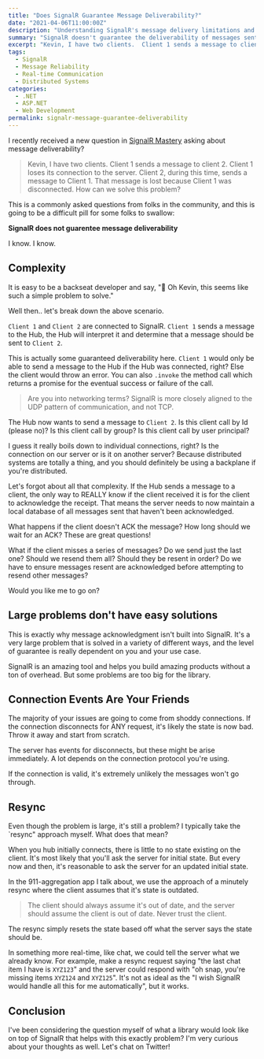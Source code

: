 ```yaml
---
title: "Does SignalR Guarantee Message Deliverability?"
date: "2021-04-06T11:00:00Z"
description: "Understanding SignalR's message delivery limitations and strategies for handling message reliability in real-time applications."
summary: "SignalR doesn't guarantee the deliverability of messages sent from the server.  This might be a problem for you, so let's discuss the problem and why SignalR doesn't try to solve it automatically."
excerpt: "Kevin, I have two clients.  Client 1 sends a message to client 2.  Client 1 loses its connection to the server.  Client 2, during this time, sends a message to Client 1.  That message is lost because Client 1 was disconnected.  How can we solve this problem?"
tags:
  - SignalR
  - Message Reliability
  - Real-time Communication
  - Distributed Systems
categories:
  - .NET
  - ASP.NET
  - Web Development
permalink: signalr-message-guarantee-deliverability
---
```


I recently received a new question in [SignalR Mastery](https://www.udemy.com/course/signalr-mastery/learn/?referralCode=5F129296A976F8353B79) asking about message deliverability?

> Kevin, I have two clients.  Client 1 sends a message to client 2.  Client 1 loses its connection to the server.  Client 2, during this time, sends a message to Client 1.  That message is lost because Client 1 was disconnected.  How can we solve this problem?

This is a commonly asked questions from folks in the community, and this is going to be a difficult pill for some folks to swallow:

**SignalR does not guarentee message deliverability**

I know.  I know.  

## Complexity

It is easy to be a backseat developer and say, "🧐 Oh Kevin, this seems like such a simple problem to solve."

Well then.. let's break down the above scenario.

`Client 1` and `Client 2` are connected to SignalR.  `Client 1` sends a message to the Hub, the Hub will interpret it and determine that a message should be sent to `Client 2`.  

This is actually some guaranteed deliverability here.  `Client 1` would only be able to send a message to the Hub if the Hub was connected, right?  Else the client would throw an error.  You can also `.invoke` the method call which returns a promise for the eventual success or failure of the call.  

> Are you into networking terms?  SignalR is more closely aligned to the UDP pattern of communication, and not TCP.

The Hub now wants to send a message to `Client 2`.  Is this client call by Id (please no)?  Is this client call by group?  Is this client call by user principal?  

I guess it really boils down to individual connections, right?  Is the connection on our server or is it on another server?  Because distributed systems are totally a thing, and you should definitely be using a backplane if you're distributed.  

Let's forgot about all that complexity.  If the Hub sends a message to a client, the only way to REALLY know if the client received it is for the client to acknowledge the receipt.  That means the server needs to now maintain a local database of all messages sent that haven't been acknowledged.  

What happens if the client doesn't ACK the message?  How long should we wait for an ACK?  These are great questions!

What if the client misses a series of messages?  Do we send just the last one?  Should we resend them all?  Should they be resent in order?  Do we have to ensure messages resent are acknowledged before attempting to resend other messages?

Would you like me to go on?


## Large problems don't have easy solutions

This is exactly why message acknowledgment isn't built into SignalR.  It's a very large problem that is solved in a variety of different ways, and the level of guarantee is really dependent on you and your use case.  

SignalR is an amazing tool and helps you build amazing products without a ton of overhead.  But some problems are too big for the library.  

## Connection Events Are Your Friends

The majority of your issues are going to come from shoddy connections.  If the connection disconnects for ANY request, it's likely the state is now bad.  Throw it away and start from scratch.

The server has events for disconnects, but these might be arise immediately.  A lot depends on the connection protocol you're using.  

If the connection is valid, it's extremely unlikely the messages won't go through.  

## Resync

Even though the problem is large, it's still a problem?  I typically take the `resync" approach myself.  What does that mean?

When you hub initially connects, there is little to no state existing on the client.  It's most likely that you'll ask the server for initial state.  But every now and then, it's reasonable to ask the server for an updated initial state.

In the 911-aggregation app I talk about, we use the approach of a minutely resync where the client assumes that it's state is outdated.

> The client should always assume it's out of date, and the server should assume the client is out of date.  Never trust the client.

The resync simply resets the state based off what the server says the state should be.

In something more real-time, like chat, we could tell the server what we already know.  For example, make a resync request saying "the last chat item I have is `XYZ123`" and the server could respond with "oh snap, you're missing items `XYZ124` and `XYZ125`".  It's not as ideal as the "I wish SignalR would handle all this for me automatically", but it works.

## Conclusion

I've been considering the question myself of what a library would look like on top of SignalR that helps with this exactly problem?  I'm very curious about your thoughts as well.  Let's chat on Twitter!